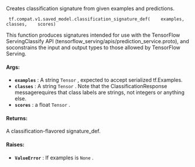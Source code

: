Creates classification signature from given examples and predictions.

```
 tf.compat.v1.saved_model.classification_signature_def(    examples,    classes,    scores) 
```

This function produces signatures intended for use with the TensorFlow ServingClassify API (tensorflow_serving/apis/prediction_service.proto), and soconstrains the input and output types to those allowed by TensorFlow Serving.

#### Args:
- **`examples`** : A string  `Tensor` , expected to accept serialized tf.Examples.
- **`classes`** : A string  `Tensor` .  Note that the ClassificationResponse messagerequires that class labels are strings, not integers or anything else.
- **`scores`** : a float  `Tensor` .


#### Returns:
A classification-flavored signature_def.

#### Raises:
- **`ValueError`** : If examples is  `None` .
